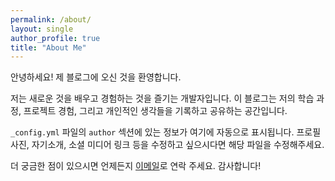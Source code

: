 ```yaml
---
permalink: /about/
layout: single
author_profile: true
title: "About Me"
---
```


안녕하세요! 제 블로그에 오신 것을 환영합니다.

저는 새로운 것을 배우고 경험하는 것을 즐기는 개발자입니다. 이 블로그는 저의 학습 과정, 프로젝트 경험, 그리고 개인적인 생각들을 기록하고 공유하는 공간입니다.

`_config.yml` 파일의 `author` 섹션에 있는 정보가 여기에 자동으로 표시됩니다. 프로필 사진, 자기소개, 소셜 미디어 링크 등을 수정하고 싶으시다면 해당 파일을 수정해주세요.

더 궁금한 점이 있으시면 언제든지 [이메일](mailto:byul3325@naver.com)로 연락 주세요. 감사합니다!
